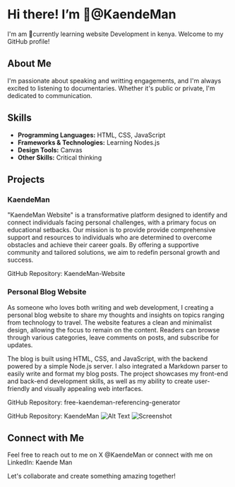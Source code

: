 # Hi there! I’m 👋@KaendeMan

I'm am 👀currently learning website Development in kenya. Welcome to my GitHub profile!

## About Me

I'm passionate about speaking and writting engagements, and I'm always excited to listening to documentaries. Whether it's public or private, I'm dedicated to communication.

## Skills

- **Programming Languages:** HTML, CSS, JavaScript
- **Frameworks & Technologies:** Learning Nodes.js
- **Design Tools:** Canvas
- **Other Skills:** Critical thinking

## Projects

### KaendeMan

"KaendeMan Website" is a transformative platform designed to identify and connect individuals facing personal challenges, with a primary focus on educational setbacks.
Our mission is to provide provide comprehensive support and resources to individuals who are determined to overcome obstacles and achieve their career goals.
By offering a supportive community and tailored solutions, we aim to redefin personal growth and success.

GitHub Repository: KaendeMan-Website

### Personal Blog Website

As someone who loves both writing and web development, I creating a personal blog website to share my thoughts and insights on topics ranging from technology to travel. The website features a clean and minimalist design, allowing the focus to remain on the content. Readers can browse through various categories, leave comments on posts, and subscribe for updates.

The blog is built using HTML, CSS, and JavaScript, with the backend powered by a simple Node.js server. I also integrated a Markdown parser to easily write and format my blog posts. The project showcases my front-end and back-end development skills, as well as my ability to create user-friendly and visually appealing web interfaces.

GitHub Repository: free-kaendeman-referencing-generator

GitHub Repository: KaendeMan
![Alt Text](relative_path_to_your_image)
![Screenshot](images/project_screenshot.png)

## Connect with Me

Feel free to reach out to me on X @KaendeMan or connect with me on LinkedIn: Kaende Man

Let's collaborate and create something amazing together!

